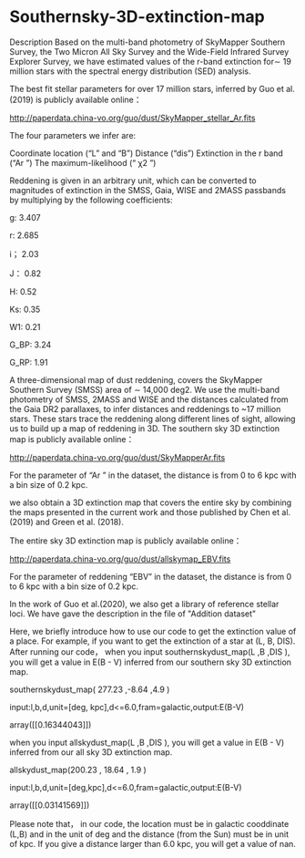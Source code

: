 # Southernsky-3D-extinction-map
Description
Based on the multi-band photometry of SkyMapper Southern Survey, the Two Micron All Sky Survey and the Wide-Field Infrared Survey Explorer Survey, we have estimated values of the r-band extinction for∼ 19 million stars with the spectral energy distribution (SED) analysis. 

The best fit stellar parameters for over 17 million stars, inferred by Guo et al. (2019) is publicly available online：

http://paperdata.china-vo.org/guo/dust/SkyMapper_stellar_Ar.fits

The four parameters we infer are:

Coordinate location (“L” and “B”)
Distance (“dis”)
Extinction in the r band (“Ar ”)
The maximum-likelihood (“ χ2 ”)

Reddening is given in an arbitrary unit, which can be converted to magnitudes of extinction in the SMSS, Gaia, WISE and 2MASS passbands by multiplying by the following coefficients: 

g:    3.407

r:    2.685

i；    2.03

J：    0.82

H:    0.52

Ks:   0.35

W1:   0.21

G_BP: 3.24

G_RP: 1.91

A three-dimensional map of dust reddening, covers the SkyMapper Southern Survey (SMSS) area of ∼ 14,000 deg2. We use the multi-band photometry of SMSS, 2MASS and WISE and the distances calculated from the Gaia DR2 parallaxes, to infer distances and reddenings to ~17 million stars. These stars trace the reddening along different lines of sight, allowing us to build up a map of reddening in 3D. The southern sky 3D extinction map is publicly available online：

http://paperdata.china-vo.org/guo/dust/SkyMapperAr.fits

For the parameter of  “Ar ” in the dataset, the distance is from 0 to 6 kpc with a bin size of 0.2 kpc.


we also obtain a 3D extinction map that covers the entire sky by combining the maps presented in the current work and those published by Chen et al. (2019) and Green et al. (2018).

The entire sky 3D extinction map is publicly available online：

http://paperdata.china-vo.org/guo/dust/allskymap_EBV.fits

For the parameter of reddening “EBV” in the dataset, the distance is from 0 to 6 kpc with a bin size of 0.2 kpc.

In the work of Guo et al.(2020), we also get a library of reference stellar loci. We have gave the description in the file of "Addition dataset"

Here, we briefly introduce how to use our code to get the extinction value of a place.
For example, if you want to get the extinction of a star at (L, B, DIS). After running our code， when you input southernskydust_map(L ,B ,DIS ), you will get a value in E(B - V) inferred from our southern sky 3D extinction map.

southernskydust_map( 277.23 ,-8.64 ,4.9 )

input:l,b,d,unit=[deg, kpc],d<=6.0,fram=galactic,output:E(B-V) 

array([[0.16344043]])

when you input allskydust_map(L ,B ,DIS ), you will get a value in E(B - V) inferred from our all sky 3D extinction map.

allskydust_map(200.23   , 18.64   , 1.9 )

input:l,b,d,unit=[deg,kpc],d<=6.0,fram=galactic,output:E(B-V)

array([[0.03141569]])

Please note that， in our code, the location must be in galactic cooddinate (L,B) and in the unit of deg and the distance (from the Sun) must be in unit of kpc. If you give a distance larger than 6.0 kpc, you will get a value of nan.



